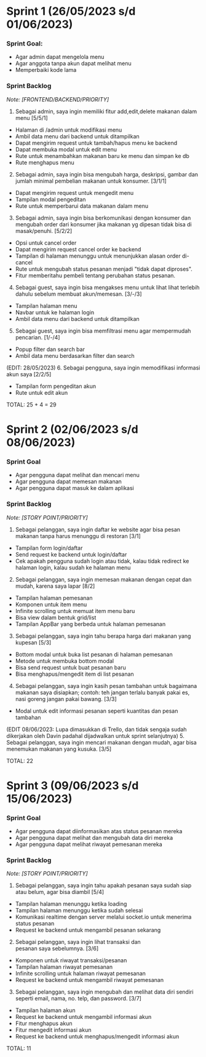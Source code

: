 # Sprint 1 (26/05/2023 s/d 01/06/2023)

### Sprint Goal:
- Agar admin dapat mengelola menu
- Agar anggota tanpa akun dapat melihat menu
- Memperbaiki kode lama

### Sprint Backlog
*Note: [FRONTEND/BACKEND/PRIORITY]*

1. Sebagai admin, saya ingin memiliki fitur add,edit,delete makanan dalam menu [5/5/1]
- Halaman di /admin untuk modifikasi menu
- Ambil data menu dari backend untuk ditampilkan
- Dapat mengirim request untuk tambah/hapus menu ke backend
- Dapat membuka modal untuk edit menu
- Rute untuk menambahkan makanan baru ke menu dan simpan ke db
- Rute menghapus menu

2. Sebagai admin, saya ingin bisa mengubah harga, deskripsi, gambar dan jumlah minimal pembelian makanan untuk konsumer. [3/1/1]
- Dapat mengirim request untuk mengedit menu
- Tampilan modal pengeditan
- Rute untuk memperbarui data makanan dalam menu

3. Sebagai admin, saya ingin bisa berkomunikasi dengan konsumer dan mengubah order dari konsumer jika makanan yg dipesan tidak bisa di masak/penuhi. [5/2/2]
- Opsi untuk cancel order
- Dapat mengirim request cancel order ke backend
- Tampilan di halaman menunggu untuk menunjukkan alasan order di-cancel
- Rute untuk mengubah status pesanan menjadi "tidak dapat diproses".
- Fitur memberitahu pembeli tentang perubahan status pesanan.

4. Sebagai guest, saya ingin bisa mengakses menu untuk lihat lihat terlebih dahulu sebelum membuat akun/memesan. [3/-/3]
- Tampilan halaman menu
- Navbar untuk ke halaman login
- Ambil data menu dari backend untuk ditampilkan

5. Sebagai guest, saya ingin bisa memfiltrasi menu agar mempermudah pencarian. [1/-/4]
- Popup filter dan search bar
- Ambil data menu berdasarkan filter dan search

(EDIT: 28/05/2023)
6. Sebagai pengguna, saya ingin memodifikasi informasi akun saya [2/2/5]
- Tampilan form pengeditan akun
- Rute untuk edit akun

TOTAL: 25 + 4 = 29

# Sprint 2 (02/06/2023 s/d 08/06/2023)

### Sprint Goal
- Agar pengguna dapat melihat dan mencari menu
- Agar pengguna dapat memesan makanan
- Agar pengguna dapat masuk ke dalam aplikasi

### Sprint Backlog
*Note: [STORY POINT/PRIORITY]*

1. Sebagai pelanggan, saya ingin daftar ke website agar bisa pesan makanan tanpa harus menunggu di restoran [3/1]
- Tampilan form login/daftar
- Send request ke backend untuk login/daftar
- Cek apakah pengguna sudah login atau tidak, kalau tidak redirect ke halaman login, kalau sudah ke halaman menu

2. Sebagai pelanggan, saya ingin memesan makanan dengan cepat dan mudah, karena saya lapar [8/2]
- Tampilan halaman pemesanan
- Komponen untuk item menu
- Infinite scrolling untuk memuat item menu baru
- Bisa view dalam bentuk grid/list
- Tampilan AppBar yang berbeda untuk halaman pemesanan

3. Sebagai pelanggan, saya ingin tahu berapa harga dari makanan yang kupesan [5/3]
- Bottom modal untuk buka list pesanan di halaman pemesanan
- Metode untuk membuka bottom modal
- Bisa send request untuk buat pesanan baru
- Bisa menghapus/mengedit item di list pesanan

4. Sebagai pelanggan, saya ingin kasih pesan tambahan untuk bagaimana makanan saya disiapkan; contoh: teh jangan terlalu banyak pakai es, nasi goreng jangan pakai bawang. [3/3]
- Modal untuk edit informasi pesanan seperti kuantitas dan pesan tambahan

(EDIT 08/06/2023: Lupa dimasukkan di Trello, dan tidak sengaja sudah dikerjakan oleh Davin padahal dijadwalkan untuk sprint selanjutnya)
5. Sebagai pelanggan, saya ingin mencari makanan dengan mudah, agar bisa menemukan makanan yang kusuka. [3/5]

TOTAL: 22

# Sprint 3 (09/06/2023 s/d 15/06/2023)

### Sprint Goal
- Agar pengguna dapat diinformasikan atas status pesanan mereka
- Agar pengguna dapat melihat dan mengubah data diri mereka
- Agar pengguna dapat melihat riwayat pemesanan mereka

### Sprint Backlog
*Note: [STORY POINT/PRIORITY]*

1. Sebagai pelanggan, saya ingin tahu apakah pesanan saya sudah siap atau belum, agar bisa diambil [5/4]
- Tampilan halaman menunggu ketika loading
- Tampilan halaman menunggu ketika sudah selesai
- Komunikasi realtime dengan server melalui socket.io untuk menerima status pesanan
- Request ke backend untuk mengambil pesanan sekarang

2. Sebagai pelanggan, saya ingin lihat transaksi dan pesanan saya sebelumnya. [3/6]
- Komponen untuk riwayat transaksi/pesanan
- Tampilan halaman riwayat pemesanan
- Infinite scrolling untuk halaman riwayat pemesanan
- Request ke backend untuk mengambil riwayat pemesanan

3. Sebagai pelanggan, saya ingin mengubah dan melihat data diri sendiri seperti email, nama, no. telp, dan password. [3/7]
- Tampilan halaman akun
- Request ke backend untuk mengambil informasi akun
- Fitur menghapus akun
- Fitur mengedit informasi akun
- Request ke backend untuk menghapus/mengedit informasi akun

TOTAL: 11